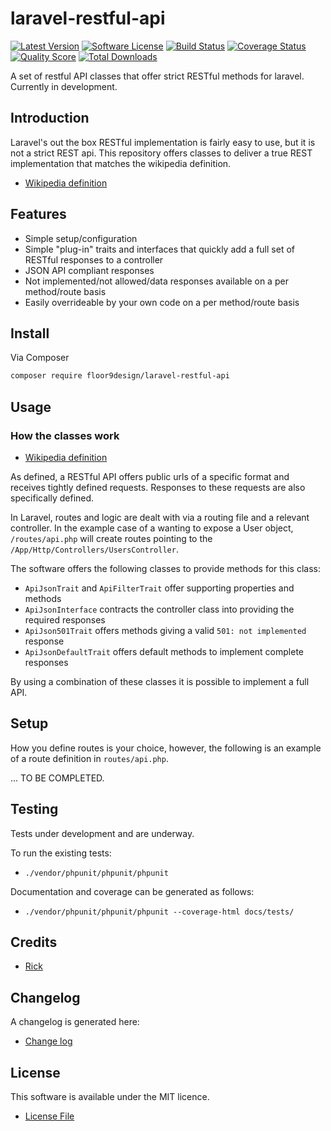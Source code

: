 # laravel-restful-api

[![Latest Version](https://img.shields.io/github/release/elb98rm/laravel-restful-api.svg?style=plastic)](https://github.com/elb98rm/laravel-restful-api/releases)
[![Software License](https://img.shields.io/badge/license-MIT-brightgreen.svg?style=plastic)](LICENSE.md)
[![Build Status](https://img.shields.io/travis/laravel-restful-api/master.svg?style=plastic)](https://travis-ci.org/elb98rm/laravel-restful-api)
[![Coverage Status](https://img.shields.io/scrutinizer/coverage/g/laravel-restful-api/laravel-restful-api.svg?style=plastic)](https://scrutinizer-ci.com/g/floor9design/laravel-restful-api/code-structure)
[![Quality Score](https://img.shields.io/scrutinizer/g/laravel-restful-api/laravel-restful-api.svg?style=plastic)](https://scrutinizer-ci.com/g/floor9design/laravel-restful-api)
[![Total Downloads](https://img.shields.io/packagist/dt/league/laravel-restful-api.svg?style=plastic)](https://packagist.org/packages/league/laravel-restful-api)

A set of restful API classes that offer strict RESTful methods for laravel. Currently in development.

## Introduction

Laravel's out the box RESTful implementation is fairly easy to use, but it is not a strict REST api. This repository
offers classes to deliver a true REST implementation that matches the wikipedia definition.

* [Wikipedia definition](https://en.wikipedia.org/wiki/Representational_state_transfer#Relationship_between_URI_and_HTTP_methods) 

## Features

* Simple setup/configuration
* Simple "plug-in" traits and interfaces that quickly add a full set of RESTful responses to a controller
* JSON API compliant responses
* Not implemented/not allowed/data responses available on a per method/route basis
* Easily overrideable by your own code on a per method/route basis

## Install

Via Composer

``` bash
composer require floor9design/laravel-restful-api
```

## Usage

### How the classes work

* [Wikipedia definition](https://en.wikipedia.org/wiki/Representational_state_transfer#Relationship_between_URI_and_HTTP_methods) 

As defined, a RESTful API offers public urls of a specific format and receives tightly defined requests. Responses to 
these requests are also specifically defined. 

In Laravel, routes and logic are dealt with via a routing file and a relevant controller. In the example case of a 
wanting to expose a User object, `/routes/api.php` will create routes pointing to the 
`/App/Http/Controllers/UsersController`.

The software offers the following classes to provide methods for this class:

* `ApiJsonTrait` and `ApiFilterTrait` offer supporting properties and methods
* `ApiJsonInterface` contracts the controller class into providing the required responses 
* `ApiJson501Trait` offers methods giving a valid `501: not implemented` response
* `ApiJsonDefaultTrait` offers default methods to implement complete responses 

By using a combination of these classes it is possible to implement a full API.

## Setup

How you define routes is your choice, however, the following is an example of a route definition in `routes/api.php`.

... TO BE COMPLETED.

## Testing

Tests under development and are underway.

To run the existing tests: 

* `./vendor/phpunit/phpunit/phpunit`

Documentation and coverage can be generated as follows:

* `./vendor/phpunit/phpunit/phpunit --coverage-html docs/tests/`

## Credits

- [Rick](https://github.com/elb98rm)

## Changelog

A changelog is generated here:

* [Change log](CHANGELOG.md)

## License

This software is available under the MIT licence. 

* [License File](LICENSE.md)
